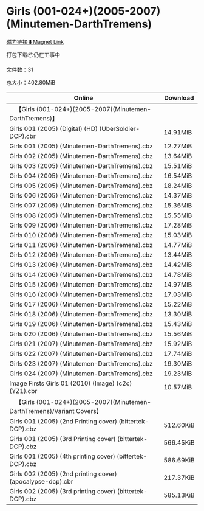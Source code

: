 # Girls (001-024+)(2005-2007)(Minutemen-DarthTremens)

[磁力链接⬇Magnet Link](magnet:?xt=urn:btih:904362dbaf38071f00274f5d496e862475e833f1&dn=Girls%20%28001-024%2B%29%282005-2007%29%28Minutemen-DarthTremens%29)

打包下载📦仍在工事中

文件数：31

总大小：402.80MiB

Online | Download
--- | ---
&emsp;【Girls (001-024+)(2005-2007)(Minutemen-DarthTremens)】 | 
Girls 001 (2005) (Digital) (HD) (UberSoldier-DCP).cbr | 14.91MiB
Girls 001 (2005) (Minutemen-DarthTremens).cbz | 12.27MiB
Girls 002 (2005) (Minutemen-DarthTremens).cbz | 13.64MiB
Girls 003 (2005) (Minutemen-DarthTremens).cbz | 15.51MiB
Girls 004 (2005) (Minutemen-DarthTremens).cbz | 16.54MiB
Girls 005 (2005) (Minutemen-DarthTremens).cbz | 18.24MiB
Girls 006 (2005) (Minutemen-DarthTremens).cbz | 14.37MiB
Girls 007 (2005) (Minutemen-DarthTremens).cbz | 15.36MiB
Girls 008 (2005) (Minutemen-DarthTremens).cbz | 15.55MiB
Girls 009 (2006) (Minutemen-DarthTremens).cbz | 17.28MiB
Girls 010 (2006) (Minutemen-DarthTremens).cbz | 15.03MiB
Girls 011 (2006) (Minutemen-DarthTremens).cbz | 14.77MiB
Girls 012 (2006) (Minutemen-DarthTremens).cbz | 13.44MiB
Girls 013 (2006) (Minutemen-DarthTremens).cbz | 14.42MiB
Girls 014 (2006) (Minutemen-DarthTremens).cbz | 14.78MiB
Girls 015 (2006) (Minutemen-DarthTremens).cbz | 14.97MiB
Girls 016 (2006) (Minutemen-DarthTremens).cbz | 17.03MiB
Girls 017 (2006) (Minutemen-DarthTremens).cbz | 15.22MiB
Girls 018 (2006) (Minutemen-DarthTremens).cbz | 13.30MiB
Girls 019 (2006) (Minutemen-DarthTremens).cbz | 15.43MiB
Girls 020 (2006) (Minutemen-DarthTremens).cbz | 15.56MiB
Girls 021 (2007) (Minutemen-DarthTremens).cbz | 15.92MiB
Girls 022 (2007) (Minutemen-DarthTremens).cbz | 17.74MiB
Girls 023 (2007) (Minutemen-DarthTremens).cbz | 19.30MiB
Girls 024 (2007) (Minutemen-DarthTremens).cbz | 19.23MiB
Image Firsts Girls 01 (2010) (Image) (c2c) (YZ1).cbr | 10.57MiB
&emsp;【Girls (001-024+)(2005-2007)(Minutemen-DarthTremens)/Variant Covers】 | 
Girls 001 (2005) (2nd Printing cover) (bittertek-DCP).cbz | 512.60KiB
Girls 001 (2005) (3rd Printing cover) (bittertek-DCP).cbz | 566.45KiB
Girls 001 (2005) (4th printing cover) (bittertek-DCP).cbz | 586.69KiB
Girls 002 (2005) (2nd printing cover) (apocalypse-dcp).cbr | 217.37KiB
Girls 002 (2005) (3rd printing cover) (bittertek-DCP).cbz | 585.13KiB